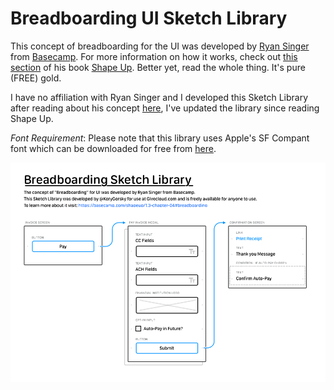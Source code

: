 # Breadboarding UI Sketch Library

This concept of breadboarding for the UI was developed by [Ryan Singer](https://www.feltpresence.com) from [Basecamp](https://basecamp.com/). For more information on how it works, check out [this section](https://basecamp.com/shapeup/1.3-chapter-04#breadboarding) of his book [Shape Up](https://basecamp.com/shapeup). Better yet, read the whole thing. It's pure (FREE) gold.

I have no affiliation with Ryan Singer and I developed this Sketch Library after reading about his concept [here](https://www.feltpresence.com/breadboards.html), I've updated the library since reading Shape Up.

*Font Requirement*: Please note that this library uses Apple's SF Compant font which can be downloaded for free from [here](https://developer.apple.com/fonts/).

![Sample of using the library](https://github.com/korygorsky/breadboarding-sketch-library/blob/a6076e4f8f4779855c86216afd8c9dfe759c3db4/Sample.png)
